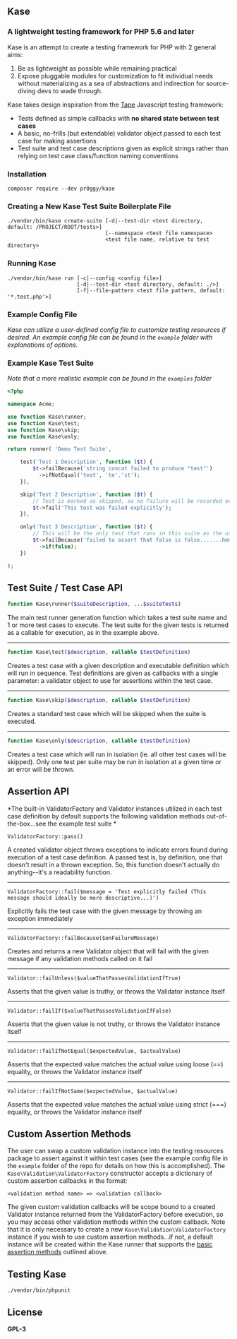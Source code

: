 ## Kase
### A lightweight testing framework for PHP 5.6 and later

Kase is an attempt to create a testing framework for PHP with 2 general aims:

1. Be as lightweight as possible while remaining practical
2. Expose pluggable modules for customization to fit individual needs without materializing as a sea of abstractions and indirection for source-diving devs to wade through.

Kase takes design inspiration from the [Tape](https://github.com/substack/tape) Javascript testing framework:

- Tests defined as simple callbacks with **no shared state between test cases**
- A basic, no-frills (but extendable) validator object passed to each test case for making assertions
- Test suite and test case descriptions given as explicit strings rather than relying on test case class/function naming conventions

### Installation
	composer require --dev pr0ggy/kase

### Creating a New Kase Test Suite Boilerplate File
    ./vendor/bin/kase create-suite [-d|--test-dir <test directory, default: /PROJECT/ROOT/tests>]
                                   [--namespace <test file namespace>
                                   <test file name, relative to test directory>

### Running Kase
	./vendor/bin/kase run [-c|--config <config file>]
                          [-d|--test-dir <test directory, default: ./>]
                          [-f|--file-pattern <test file pattern, default: '*.test.php'>]

### Example Config File
*Kase can utilize a user-defined config file to customize testing resources if desired.  An example config file can be found in the `example` folder with explanations of options.*

### Example Kase Test Suite
*Note that a more realistic example can be found in the `examples` folder*

```php
<?php

namespace Acme;

use function Kase\runner;
use function Kase\test;
use function Kase\skip;
use function Kase\only;

return runner( 'Demo Test Suite',

    test('Test 1 Description', function ($t) {
    	$t->failBecause('string concat failed to produce "test"')
          ->ifNotEqual('test', 'te'.'st');
    }),

    skip('Test 2 Description', function ($t) {
    	// Test is marked as skipped, so no failure will be recorded even though the test fails explicitly
    	$t->fail('This test was failed explicitly');
    }),

    only('Test 3 Description', function ($t) {
    	// This will be the only test that runs in this suite as the use of 'only' isolates it
        $t->failBecause('failed to assert that false is false.......hmm.......')
    	  ->if(false);
    })

);
```

## Test Suite / Test Case API

```php
function Kase\runner($suiteDescription, ...$suiteTests)
```
The main test runner generation function which takes a test suite name and 1 or more test cases to execute.  The test suite for the given tests is returned as a callable for execution, as in the example above.

---

```php
function Kase\test($description, callable $testDefinition)
```
Creates a test case with a given description and executable definition which will run in sequence.  Test definitions are given as callbacks with a single parameter: a validator object to use for assertions within the test case.

---

```php
function Kase\skip($description, callable $testDefinition)
```
Creates a standard test case which will be skipped when the suite is executed.

---

```php
function Kase\only($description, callable $testDefinition)
```
Creates a test case which will run in isolation (ie. all other test cases will be skipped).  Only one test per suite may be run in isolation at a given time or an error will be thrown.

## <a name="basic_assertions"></a>Assertion API
*The built-in ValidatorFactory and Validator instances utilized in each  test case definition by default supports the following validation methods out-of-the-box...see the example test suite *

```
ValidatorFactory::pass()
```
A created validator object throws exceptions to indicate errors found during execution of a test case definition.  A passed test is, by definition, one that doesn't result in a thrown exception.  So, this function doesn't actually do anything--it's a readability function.

---

```
ValidatorFactory::fail($message = 'Test explicitly failed (This message should ideally be more descriptive...)')
```
Explicitly fails the test case with the given message by throwing an exception immediately

---

```
ValidatorFactory::failBecause($onFailureMessage)
```
Creates and returns a new Validator object that will fail with the given message if any validation methods called on it fail

---

```
Validator::failUnless($valueThatPassesValidationIfTrue)
```
Asserts that the given value is truthy, or throws the Validator instance itself

---

```
Validator::failIf($valueThatPassesValidationIfFalse)
```
Asserts that the given value is not truthy, or throws the Validator instance itself

---

```
Validator::failIfNotEqual($expectedValue, $actualValue)
```
Asserts that the expected value matches the actual value using loose (==) equality, or throws the Validator instance itself

---

```
Validator::failIfNotSame($expectedValue, $actualValue)
```
Asserts that the expected value matches the actual value using strict (===) equality, or throws the Validator instance itself

## Custom Assertion Methods
The user can swap a custom validation instance into the testing resources package to assert against it within test cases (see the example config file in the `example` folder of the repo for details on how this is accomplished).  The `Kase\Validation\ValidatorFactory` constructor accepts a dictionary of custom assertion callbacks in the format:

	<validation method name> => <validation callback>

The given custom validation callbacks will be scope bound to a created Validator instance returned from the ValidatorFactory before execution, so you may access other validation methods within the custom callback.  Note that it is only necessary to create a new `Kase\Validation\ValidatorFactory` instance if you wish to use custom assertion methods...if not, a default instance will be created within the Kase runner that supports the [basic assertion methods](#basic_assertions) outlined above.

## Testing Kase
	./vendor/bin/phpunit

## License
**GPL-3**
